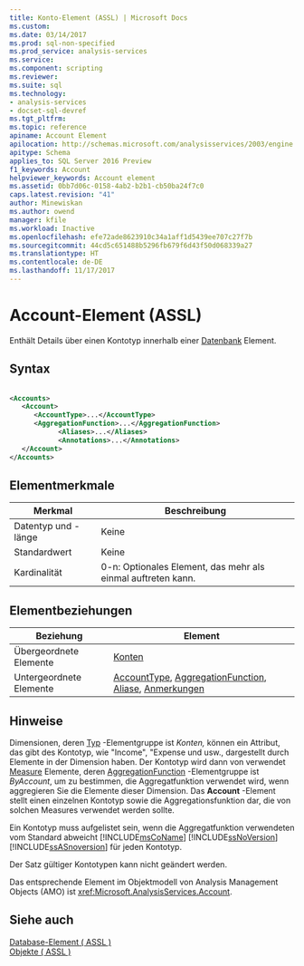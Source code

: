 ```yaml
---
title: Konto-Element (ASSL) | Microsoft Docs
ms.custom: 
ms.date: 03/14/2017
ms.prod: sql-non-specified
ms.prod_service: analysis-services
ms.service: 
ms.component: scripting
ms.reviewer: 
ms.suite: sql
ms.technology:
- analysis-services
- docset-sql-devref
ms.tgt_pltfrm: 
ms.topic: reference
apiname: Account Element
apilocation: http://schemas.microsoft.com/analysisservices/2003/engine
apitype: Schema
applies_to: SQL Server 2016 Preview
f1_keywords: Account
helpviewer_keywords: Account element
ms.assetid: 0bb7d06c-0158-4ab2-b2b1-cb50ba24f7c0
caps.latest.revision: "41"
author: Minewiskan
ms.author: owend
manager: kfile
ms.workload: Inactive
ms.openlocfilehash: efe72ade8623910c34a1aff1d5439ee707c27f7b
ms.sourcegitcommit: 44cd5c651488b5296fb679f6d43f50d068339a27
ms.translationtype: HT
ms.contentlocale: de-DE
ms.lasthandoff: 11/17/2017
---
```

# <a name="account-element-assl"></a>Account-Element (ASSL)
  Enthält Details über einen Kontotyp innerhalb einer [Datenbank](../../../analysis-services/scripting/objects/database-element-assl.md) Element.  
  
## <a name="syntax"></a>Syntax  
  
```xml  
  
<Accounts>  
   <Account>  
      <AccountType>...</AccountType>  
      <AggregationFunction>...</AggregationFunction>  
            <Aliases>...</Aliases>  
            <Annotations>...</Annotations>  
   </Account>  
</Accounts>  
```  
  
## <a name="element-characteristics"></a>Elementmerkmale  
  
|Merkmal|Beschreibung|  
|--------------------|-----------------|  
|Datentyp und -länge|Keine|  
|Standardwert|Keine|  
|Kardinalität|0-n: Optionales Element, das mehr als einmal auftreten kann.|  
  
## <a name="element-relationships"></a>Elementbeziehungen  
  
|Beziehung|Element|  
|------------------|-------------|  
|Übergeordnete Elemente|[Konten](../../../analysis-services/scripting/collections/accounts-element-assl.md)|  
|Untergeordnete Elemente|[AccountType](../../../analysis-services/scripting/properties/accounttype-element-assl.md), [AggregationFunction](../../../analysis-services/scripting/properties/aggregationfunction-element-assl.md), [Aliase](../../../analysis-services/scripting/collections/aliases-element-assl.md), [Anmerkungen](../../../analysis-services/scripting/collections/annotations-element-assl.md)|  
  
## <a name="remarks"></a>Hinweise  
 Dimensionen, deren [Typ](../../../analysis-services/scripting/properties/type-element-dimension-assl.md) -Elementgruppe ist *Konten,* können ein Attribut, das gibt des Kontotyp, wie "Income", "Expense und usw., dargestellt durch Elemente in der Dimension haben. Der Kontotyp wird dann von verwendet [Measure](../../../analysis-services/scripting/objects/measure-element-assl.md) Elemente, deren [AggregationFunction](../../../analysis-services/scripting/properties/aggregatefunction-element-assl.md) -Elementgruppe ist *ByAccount*, um zu bestimmen, die Aggregatfunktion verwendet wird, wenn aggregieren Sie die Elemente dieser Dimension. Das **Account** -Element stellt einen einzelnen Kontotyp sowie die Aggregationsfunktion dar, die von solchen Measures verwendet werden sollte.  
  
 Ein Kontotyp muss aufgelistet sein, wenn die Aggregatfunktion verwendeten vom Standard abweicht [!INCLUDE[msCoName](../../../includes/msconame-md.md)] [!INCLUDE[ssNoVersion](../../../includes/ssnoversion-md.md)] [!INCLUDE[ssASnoversion](../../../includes/ssasnoversion-md.md)] für jeden Kontotyp.  
  
 Der Satz gültiger Kontotypen kann nicht geändert werden.  
  
 Das entsprechende Element im Objektmodell von Analysis Management Objects (AMO) ist <xref:Microsoft.AnalysisServices.Account>.  
  
## <a name="see-also"></a>Siehe auch  
 [Database-Element &#40; ASSL &#41;](../../../analysis-services/scripting/objects/database-element-assl.md)   
 [Objekte &#40; ASSL &#41;](../../../analysis-services/scripting/objects/objects-assl.md)  
  
  
